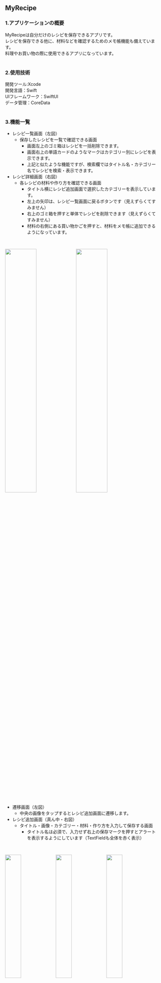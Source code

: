 ## MyRecipe
### 1.アプリケーションの概要
MyRecipeは自分だけのレシピを保存できるアプリです。</br>
レシピを保存できる他に、材料などを確認するためのメモ帳機能も備えています。</br>
料理やお買い物の際に使用できるアプリになっています。</br>
</br>
### 2.使用技術
開発ツール:Xcode</br>
開発言語：Swift</br>
UIフレームワーク：SwiftUI</br>
データ管理：CoreData</br>
</br>
### 3.機能一覧
- レシピ一覧画面（左図）
    - 保存したレシピを一覧で確認できる画面
        - 画面左上のゴミ箱はレシピを一括削除できます。
        - 画面右上の単語カードのようなマークはカテゴリー別にレシピを表示できます。
        - 上記と似たような機能ですが、検索欄ではタイトル名・カテゴリー名でレシピを検索・表示できます。
- レシピ詳細画面（右図）
    - 各レシピの材料や作り方を確認できる画面
        - タイトル横にレシピ追加画面で選択したカテゴリーを表示しています。
        - 左上の矢印は、レシピ一覧画面に戻るボタンです（見えずらくてすみません）
        - 右上のゴミ箱を押すと単体でレシピを削除できます（見えずらくてすみません）
        - 材料の右側にある買い物かごを押すと、材料をメモ帳に追加できるようになっています。
</br>
<p>
<img src="https://user-images.githubusercontent.com/123617091/232994652-bceb8556-c986-49dc-b9ee-3f43c19368d8.png" width="45%" />
<img src="https://user-images.githubusercontent.com/123617091/232995868-7b6fb0ad-0b72-44f2-986a-08e6b63815bb.png" width="45%" />
</p>
</br>

- 遷移画面（左図）
    - 中央の画像をタップするとレシピ追加画面に遷移します。
- レシピ追加画面（真ん中・右図）
    - タイトル・画像・カテゴリー・材料・作り方を入力して保存する画面
        - タイトル名は必須で、入力せず右上の保存マークを押すとアラートを表示するようにしています（TextFieldも全体を赤く表示）

</br>
<p>
<img src="https://user-images.githubusercontent.com/123617091/233000631-2daead71-a9ed-42d9-8332-d0030366b220.png" width="32%" />
<img src="https://user-images.githubusercontent.com/123617091/233000785-e93ba4c1-5615-4e22-84e1-0fb0e0265ad1.png" width="32%" />
<img src="https://user-images.githubusercontent.com/123617091/233000941-ace8a2c7-63ce-4564-9628-bae5706f3663.png" width="32%" />
</p>
</br>

- メモ一覧画面（左図・真ん中）
    - 追加したメモを一覧で確認できる画面
        - タスクが一つもない場合は、画像を表示しています。
        - 右上のゴミ箱を押すとタスクを一括削除できます。
        - 単体で削除したい場合は、タスクを横スワイプして削除できます。
        - 右下のプラスマークを押すことで、追加画面が表示されます。
- メモ追加画面（右図）
    - タスクを入力し保存する画面

</br>
<p>
<img src="https://user-images.githubusercontent.com/123617091/233003632-3ad3575a-a97e-4efb-acf1-056d1bb8d6bf.png" width="32%" />
<img src="https://user-images.githubusercontent.com/123617091/233004771-7ce8171d-0b90-4810-8cfd-6bf3d2d6c288.png" width="32%" />
<img src="https://user-images.githubusercontent.com/123617091/233004925-4907d02c-23ea-4f5d-b2c2-421468e30b6e.png" width="32%" />
</p>

